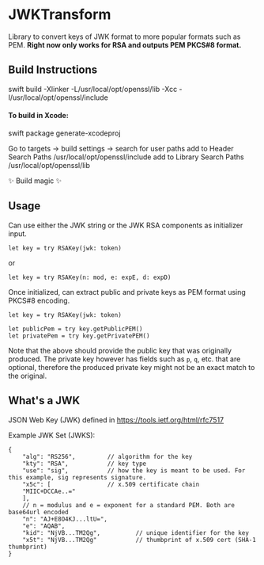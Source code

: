 # JWKTransform
Library to convert keys of JWK format to more popular formats such as PEM.
**Right now only works for RSA and outputs PEM PKCS#8 format.**


## Build Instructions

swift build -Xlinker -L/usr/local/opt/openssl/lib -Xcc -I/usr/local/opt/openssl/include

#### To build in Xcode:
swift package generate-xcodeproj

Go to targets -> build settings -> search for user paths add to Header Search Paths /usr/local/opt/openssl/include add to Library Search Paths /usr/local/opt/openssl/lib

✨ Build magic ✨


## Usage

Can use either the JWK string or the JWK RSA components as initializer input.

```
let key = try RSAKey(jwk: token)
```
or
```
let key = try RSAKey(n: mod, e: expE, d: expD)
```

Once initialized, can extract public and private keys as PEM format using PKCS#8 encoding.
```
let key = try RSAKey(jwk: token)

let publicPem = try key.getPublicPEM()
let privatePem = try key.getPrivatePEM()
```

Note that the above should provide the public key that was originally produced. The private key however has fields such as `p`, `q`, etc. that are optional, therefore the produced private key might not be an exact match to the original.

## What's a JWK

JSON Web Key (JWK) defined in https://tools.ietf.org/html/rfc7517

Example JWK Set (JWKS):

```
{
	"alg": "RS256",     	// algorithm for the key
	"kty": "RSA",        	// key type
	"use": "sig",        	// how the key is meant to be used. For this example, sig represents signature.
	"x5c": [            	// x.509 certificate chain
	"MIIC+DCCAe..="
	],
	// n = modulus and e = exponent for a standard PEM. Both are base64url encoded
    "n": "AJ+E8O4KJ...ltU=",
	"e": "AQAB",
	"kid": "NjVB...TM2Qg",    		// unique identifier for the key
	"x5t": "NjVB...TM2Qg"        	// thumbprint of x.509 cert (SHA-1 thumbprint)
}
```
